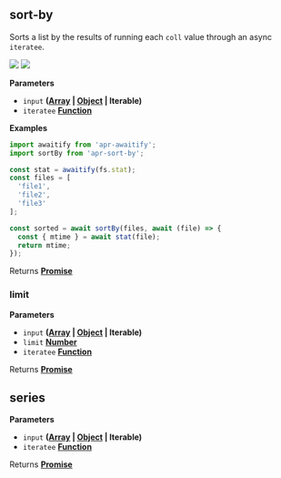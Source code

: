 <!-- Generated by documentation.js. Update this documentation by updating the source code. -->

## sort-by

<a id="sort-by"></a>
Sorts a list by the results of running each `coll` value through an async `iteratee`.

[![](https://img.shields.io/npm/v/apr-sort-by.svg?style=flat-square)](https://www.npmjs.com/package/apr-sort-by) [![](https://img.shields.io/npm/l/apr-sort-by.svg?style=flat-square)](https://www.npmjs.com/package/apr-sort-by)

**Parameters**

-   `input` **([Array](https://developer.mozilla.org/docs/Web/JavaScript/Reference/Global_Objects/Array) \| [Object](https://developer.mozilla.org/docs/Web/JavaScript/Reference/Global_Objects/Object) | Iterable)** 
-   `iteratee` **[Function](https://developer.mozilla.org/docs/Web/JavaScript/Reference/Statements/function)** 

**Examples**

```javascript
import awaitify from 'apr-awaitify';
import sortBy from 'apr-sort-by';

const stat = awaitify(fs.stat);
const files = [
  'file1',
  'file2',
  'file3'
];

const sorted = await sortBy(files, await (file) => {
  const { mtime } = await stat(file);
  return mtime;
});
```

Returns **[Promise](https://developer.mozilla.org/docs/Web/JavaScript/Reference/Global_Objects/Promise)** 

### limit

**Parameters**

-   `input` **([Array](https://developer.mozilla.org/docs/Web/JavaScript/Reference/Global_Objects/Array) \| [Object](https://developer.mozilla.org/docs/Web/JavaScript/Reference/Global_Objects/Object) | Iterable)** 
-   `limit` **[Number](https://developer.mozilla.org/docs/Web/JavaScript/Reference/Global_Objects/Number)** 
-   `iteratee` **[Function](https://developer.mozilla.org/docs/Web/JavaScript/Reference/Statements/function)** 

Returns **[Promise](https://developer.mozilla.org/docs/Web/JavaScript/Reference/Global_Objects/Promise)** 

## series

**Parameters**

-   `input` **([Array](https://developer.mozilla.org/docs/Web/JavaScript/Reference/Global_Objects/Array) \| [Object](https://developer.mozilla.org/docs/Web/JavaScript/Reference/Global_Objects/Object) | Iterable)** 
-   `iteratee` **[Function](https://developer.mozilla.org/docs/Web/JavaScript/Reference/Statements/function)** 

Returns **[Promise](https://developer.mozilla.org/docs/Web/JavaScript/Reference/Global_Objects/Promise)** 
